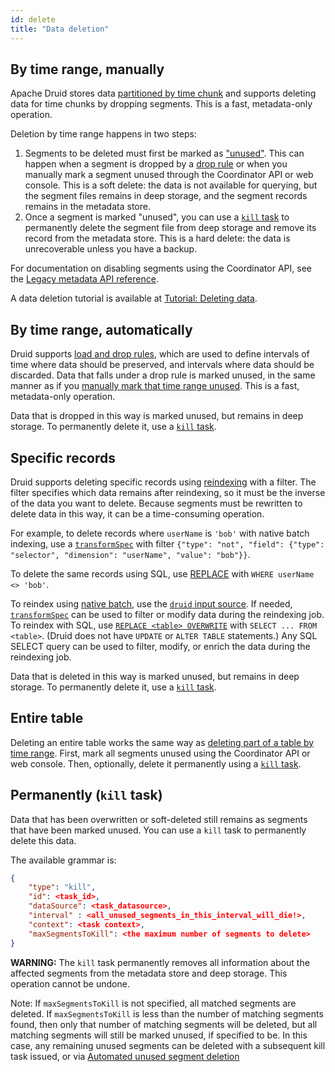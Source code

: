 ```yaml
---
id: delete
title: "Data deletion"
---
```


<!--
  ~ Licensed to the Apache Software Foundation (ASF) under one
  ~ or more contributor license agreements.  See the NOTICE file
  ~ distributed with this work for additional information
  ~ regarding copyright ownership.  The ASF licenses this file
  ~ to you under the Apache License, Version 2.0 (the
  ~ "License"); you may not use this file except in compliance
  ~ with the License.  You may obtain a copy of the License at
  ~
  ~   http://www.apache.org/licenses/LICENSE-2.0
  ~
  ~ Unless required by applicable law or agreed to in writing,
  ~ software distributed under the License is distributed on an
  ~ "AS IS" BASIS, WITHOUT WARRANTIES OR CONDITIONS OF ANY
  ~ KIND, either express or implied.  See the License for the
  ~ specific language governing permissions and limitations
  ~ under the License.
  -->

## By time range, manually

Apache Druid stores data [partitioned by time chunk](../design/architecture.md#datasources-and-segments) and supports
deleting data for time chunks by dropping segments. This is a fast, metadata-only operation.

Deletion by time range happens in two steps:

1. Segments to be deleted must first be marked as ["unused"](../design/architecture.md#segment-lifecycle). This can
   happen when a segment is dropped by a [drop rule](../operations/rule-configuration.md) or when you manually mark a
   segment unused through the Coordinator API or web console. This is a soft delete: the data is not available for
   querying, but the segment files remains in deep storage, and the segment records remains in the metadata store.
2. Once a segment is marked "unused", you can use a [`kill` task](#kill-task) to permanently delete the segment file from
   deep storage and remove its record from the metadata store. This is a hard delete: the data is unrecoverable unless
   you have a backup.

For documentation on disabling segments using the Coordinator API, see the
[Legacy metadata API reference](../api-reference/legacy-metadata-api.md#datasources).

A data deletion tutorial is available at [Tutorial: Deleting data](../tutorials/tutorial-delete-data.md).

## By time range, automatically

Druid supports [load and drop rules](../operations/rule-configuration.md), which are used to define intervals of time
where data should be preserved, and intervals where data should be discarded. Data that falls under a drop rule is
marked unused, in the same manner as if you [manually mark that time range unused](#by-time-range-manually). This is a
fast, metadata-only operation.

Data that is dropped in this way is marked unused, but remains in deep storage. To permanently delete it, use a
[`kill` task](#kill-task).

## Specific records

Druid supports deleting specific records using [reindexing](update.md#reindex) with a filter. The filter specifies which
data remains after reindexing, so it must be the inverse of the data you want to delete. Because segments must be
rewritten to delete data in this way, it can be a time-consuming operation.

For example, to delete records where `userName` is `'bob'` with native batch indexing, use a
[`transformSpec`](../ingestion/ingestion-spec.md#transformspec) with filter `{"type": "not", "field": {"type":
"selector", "dimension": "userName", "value": "bob"}}`.

To delete the same records using SQL, use [REPLACE](../multi-stage-query/concepts.md#replace) with `WHERE userName <> 'bob'`.

To reindex using [native batch](../ingestion/native-batch.md), use the [`druid` input
source](../ingestion/input-sources.md#druid-input-source). If needed,
[`transformSpec`](../ingestion/ingestion-spec.md#transformspec) can be used to filter or modify data during the
reindexing job. To reindex with SQL, use [`REPLACE <table> OVERWRITE`](../multi-stage-query/reference.md#replace)
with `SELECT ... FROM <table>`. (Druid does not have `UPDATE` or `ALTER TABLE` statements.) Any SQL SELECT query can be
used to filter, modify, or enrich the data during the reindexing job.

Data that is deleted in this way is marked unused, but remains in deep storage. To permanently delete it, use a [`kill`
task](#kill-task).

## Entire table

Deleting an entire table works the same way as [deleting part of a table by time range](#by-time-range-manually). First,
mark all segments unused using the Coordinator API or web console. Then, optionally, delete it permanently using a
[`kill` task](#kill-task).

<a name="kill-task"></a>

## Permanently (`kill` task)

Data that has been overwritten or soft-deleted still remains as segments that have been marked unused. You can use a
`kill` task to permanently delete this data.

The available grammar is:

```json
{
    "type": "kill",
    "id": <task_id>,
    "dataSource": <task_datasource>,
    "interval" : <all_unused_segments_in_this_interval_will_die!>,
    "context": <task context>,
    "maxSegmentsToKill": <the maximum number of segments to delete>
}
```

**WARNING:** The `kill` task permanently removes all information about the affected segments from the metadata store and
deep storage. This operation cannot be undone.

Note: If `maxSegmentsToKill` is not specified, all matched segments are deleted. If `maxSegmentsToKill` is less than
the number of matching segments found, then only that number of matching segments will be deleted, but all matching
segments will still be marked unused, if specified to be. In this case, any remaining unused segments can be deleted
with a subsequent kill task issued, or via [Automated unused segment deletion](../operations/clean-metadata-store.md#segment-records-and-segments-in-deep-storage-kill-task)

